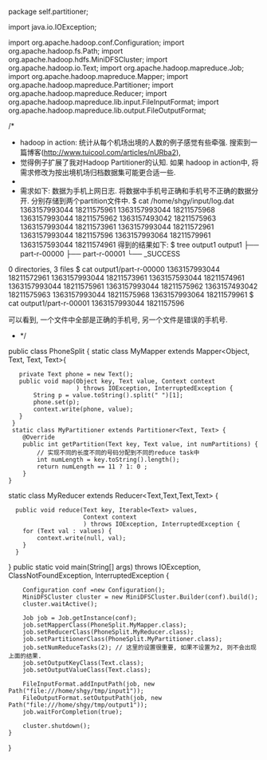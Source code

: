 package self.partitioner;

import java.io.IOException;

import org.apache.hadoop.conf.Configuration;
import org.apache.hadoop.fs.Path;
import org.apache.hadoop.hdfs.MiniDFSCluster;
import org.apache.hadoop.io.Text;
import org.apache.hadoop.mapreduce.Job;
import org.apache.hadoop.mapreduce.Mapper;
import org.apache.hadoop.mapreduce.Partitioner;
import org.apache.hadoop.mapreduce.Reducer;
import org.apache.hadoop.mapreduce.lib.input.FileInputFormat;
import org.apache.hadoop.mapreduce.lib.output.FileOutputFormat;

/*
 *  hadoop in action: 统计从每个机场出境的人数的例子感觉有些牵强. 搜索到一篇博客(http://www.tuicool.com/articles/nURba2),
 *  觉得例子扩展了我对Hadoop Partitioner的认知. 如果 hadoop in action中, 将需求修改为按出境机场归档数据集可能更合适一些.
 *
 *  需求如下: 数据为手机上网日志. 将数据中手机号正确和手机号不正确的数据分开. 分别存储到两个partition文件中.
$ cat /home/shgy/input/log.dat
1363157993044 18211575961
1363157993044 18211575968
1363157993044 18211575962
1363157493042 18211575963
1363157993044 18211573961
1363157993044 18211572961
1363157993044 1821157596
1363157993064 18211579961
1363157593044 18211574961
得到的结果如下:
$ tree output1
output1
├── part-r-00000
├── part-r-00001
└── _SUCCESS

0 directories, 3 files
$ cat output1/part-r-00000
1363157993044 18211572961
1363157993044 18211573961
1363157593044 18211574961
1363157993044 18211575961
1363157993044 18211575962
1363157493042 18211575963
1363157993044 18211575968
1363157993064 18211579961
$ cat output1/part-r-00001
1363157993044 1821157596

可以看到, 一个文件中全部是正确的手机号, 另一个文件是错误的手机号.
 * */

public class PhoneSplit {
	 static class MyMapper extends Mapper<Object, Text, Text, Text>{

       private Text phone = new Text();
	   public void map(Object key, Text value, Context context
	                   ) throws IOException, InterruptedException {
		   String p = value.toString().split(" ")[1];
		   phone.set(p);
		   context.write(phone, value);
	   }
	 }
	 static class MyPartitioner extends Partitioner<Text, Text> {
		@Override
		public int getPartition(Text key, Text value, int numPartitions) {
			// 实现不同的长度不同的号码分配到不同的reduce task中
			int numLength = key.toString().length();
			return numLength == 11 ? 1: 0 ;
		}
	}
   static class MyReducer extends Reducer<Text,Text,Text,Text> {

      public void reduce(Text key, Iterable<Text> values,
                         Context context
                         ) throws IOException, InterruptedException {
        for (Text val : values) {
            context.write(null, val);
        }
      }
   }
	public static void main(String[] args) throws IOException, ClassNotFoundException, InterruptedException {

		Configuration conf =new Configuration();
	    MiniDFSCluster cluster = new MiniDFSCluster.Builder(conf).build();
		cluster.waitActive();

		Job job = Job.getInstance(conf);
		job.setMapperClass(PhoneSplit.MyMapper.class);
		job.setReducerClass(PhoneSplit.MyReducer.class);
		job.setPartitionerClass(PhoneSplit.MyPartitioner.class);
		job.setNumReduceTasks(2); // 这里的设置很重要, 如果不设置为2, 则不会出现上面的结果.
		job.setOutputKeyClass(Text.class);
		job.setOutputValueClass(Text.class);

		FileInputFormat.addInputPath(job, new Path("file:///home/shgy/tmp/input1"));
		FileOutputFormat.setOutputPath(job, new Path("file:///home/shgy/tmp/output1"));
		job.waitForCompletion(true);

		cluster.shutdown();
	}
}
